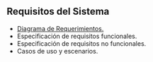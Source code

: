 ## Requisitos del Sistema
- [Diagrama de Requerimientos.](Diagrama-de-Requerimientos)
- Especificación de requisitos funcionales.
- Especificación de requisitos no funcionales.
- Casos de uso y escenarios.
